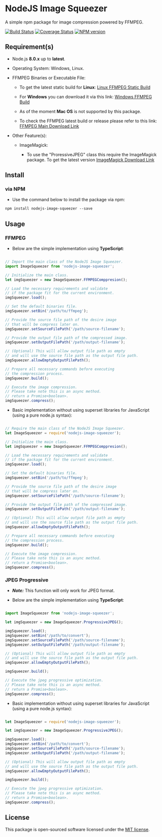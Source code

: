 # NodeJS Image Squeezer

A simple npm package for image compression powered by FFMPEG.

[![Build Status](https://img.shields.io/travis/LordDashMe/nodejs-image-squeezer/master.svg?style=flat-square)](https://travis-ci.org/LordDashMe/nodejs-image-squeezer) [![Coverage Status](https://img.shields.io/coveralls/LordDashMe/nodejs-image-squeezer/master.svg?style=flat-square)](https://coveralls.io/github/LordDashMe/nodejs-image-squeezer?branch=master) [![NPM version](https://img.shields.io/npm/v/nodejs-image-squeezer.svg?style=flat-square)](https://www.npmjs.com/package/nodejs-image-squeezer)

## Requirement(s)

- Node.js **8.0.x** up to **latest**.

- Operating System: Windows, Linux.

- FFMPEG Binaries or Executable File:

  - To get the latest static build for **Linux**: [Linux FFMPEG Static Build](https://johnvansickle.com/ffmpeg/)

  - For **Windows** you can download it via this link: [Windows FFMPEG Build](https://ffmpeg.zeranoe.com/builds/)

  - As of the moment **Mac OS** is not supported by this package.

  - To check the FFMPEG latest build or release please refer to this link: [FFMPEG Main Download Link](https://ffmpeg.org/download.html)

- Other Feature(s):

  - ImageMagick:

    - To use the "ProressiveJPEG" class this require the ImageMagick package. To get the latest version [ImageMagick Download Link](https://imagemagick.org/script/download.php)

## Install

### via NPM

- Use the command below to install the package via npm:

```txt
npm install nodejs-image-squeezer --save
```

## Usage

### FFMPEG

- Below are the simple implementation using **TypeScript**:

```ts

// Import the main class of the NodeJS Image Squeezer.
import ImageSqueezer from 'nodejs-image-squeezer';

// Initialize the main class.
let imgSqueezer = new ImageSqueezer.FFMPEGComppresion();

// Load the necessary requirements and validate
// if the package fit for the current environment.
imgSqueezer.load();

// Set the default binaries file.
imgSqueezer.setBin('/path/to/ffmpeg');

// Provide the source file path of the desire image
// that will be compress later on.
imgSqueezer.setSourceFilePath('/path/source-filename');

// Provide the output file path of the compressed image.
imgSqueezer.setOutputFilePath('/path/output-filename');

// (Optional) This will allow output file path as empty
// and will use the source file path as the output file path.
imgSqueezer.allowEmptyOutputFilePath();

// Prepare all necessary commands before executing
// the compression process.
imgSqueezer.build();

// Execute the image compression.
// Please take note this is an async method.
// return a Promise<boolean>.
imgSqueezer.compress();
```

- Basic implementation without using superset libraries for JavaScript (using a pure node.js syntax):

```js

// Require the main class of the NodeJS Image Squeezer.
let ImageSqueezer = require('nodejs-image-squeezer');

// Initialize the main class.
let imgSqueezer = new ImageSqueezer.FFMPEGComppresion();

// Load the necessary requirements and validate
// if the package fit for the current environment.
imgSqueezer.load();

// Set the default binaries file.
imgSqueezer.setBin('/path/to/ffmpeg');

// Provide the source file path of the desire image
// that will be compress later on.
imgSqueezer.setSourceFilePath('/path/source-filename');

// Provide the output file path of the compressed image.
imgSqueezer.setOutputFilePath('/path/output-filename');

// (Optional) This will allow output file path as empty
// and will use the source file path as the output file path.
imgSqueezer.allowEmptyOutputFilePath();

// Prepare all necessary commands before executing
// the compression process.
imgSqueezer.build();

// Execute the image compression.
// Please take note this is an async method.
// return a Promise<boolean>.
imgSqueezer.compress();
```

### JPEG Progressive

- ***Note:*** This function will only work for JPEG format.

- Below are the simple implementation using **TypeScript**:

```ts

import ImageSqueezer from 'nodejs-image-squeezer';

let imgSqueezer = new ImageSqueezer.ProgressiveJPEG();

imgSqueezer.load();
imgSqueezer.setBin('/path/to/convert');
imgSqueezer.setSourceFilePath('/path/source-filename');
imgSqueezer.setOutputFilePath('/path/output-filename');

// (Optional) This will allow output file path as empty
// and will use the source file path as the output file path.
imgSqueezer.allowEmptyOutputFilePath();

imgSqueezer.build();

// Execute the jpeg progressive optimization.
// Please take note this is an async method.
// return a Promise<boolean>.
imgSqueezer.compress();
```

- Basic implementation without using superset libraries for JavaScript (using a pure node.js syntax):

```js

let ImageSqueezer = require('nodejs-image-squeezer');

let imgSqueezer = new ImageSqueezer.ProgressiveJPEG();

imgSqueezer.load();
imgSqueezer.setBin('/path/to/convert');
imgSqueezer.setSourceFilePath('/path/source-filename');
imgSqueezer.setOutputFilePath('/path/output-filename');

// (Optional) This will allow output file path as empty
// and will use the source file path as the output file path.
imgSqueezer.allowEmptyOutputFilePath();

imgSqueezer.build();

// Execute the jpeg progressive optimization.
// Please take note this is an async method.
// return a Promise<boolean>.
imgSqueezer.compress();
```

## License

This package is open-sourced software licensed under the [MIT license](https://opensource.org/licenses/MIT).
